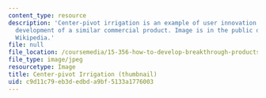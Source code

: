 ```yaml
---
content_type: resource
description: 'Center-pivot irrigation is an example of user innovation followed by
  development of a similar commercial product. Image is in the public domain. Source:
  Wikipedia.'
file: null
file_location: /coursemedia/15-356-how-to-develop-breakthrough-products-and-services-spring-2012/c9d11c79eb3dedbda9bf5133a1776003_15-356s12-th.jpg
file_type: image/jpeg
resourcetype: Image
title: Center-pivot Irrigation (thumbnail)
uid: c9d11c79-eb3d-edbd-a9bf-5133a1776003
---
```

